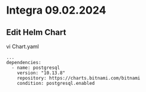 # Integra 09.02.2024


## Edit Helm Chart

vi Chart.yaml
```
...
dependencies:
  - name: postgresql
    version: "10.13.8"
    repository: https://charts.bitnami.com/bitnami
    condition: postgresql.enabled
```

